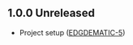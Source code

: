 ## 1.0.0 Unreleased
   * Project setup ([EDGDEMATIC-5](https://issues.folio.org/browse/EDGDEMATIC-5))
